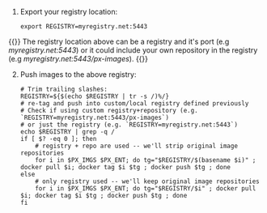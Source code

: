 1. Export your registry location:

    ```text
    export REGISTRY=myregistry.net:5443
    ```
{{<info>}} The registry location above can be a registry and it's port (e.g _myregistry.net:5443_) or it could include your own repository in the registry (e.g _myregistry.net:5443/px-images_).
{{</info>}}

2. Push images to the above registry:

    ```text
    # Trim trailing slashes:
    REGISTRY=${$(echo $REGISTRY | tr -s /)%/}
    # re-tag and push into custom/local registry defined previously
    # Check if using custom registry+repository (e.g. `REGISTRY=myregistry.net:5443/px-images`)
    # or just the registry (e.g. `REGISTRY=myregistry.net:5443`)
    echo $REGISTRY | grep -q /
    if [ $? -eq 0 ]; then
        # registry + repo are used -- we'll strip original image repositories
        for i in $PX_IMGS $PX_ENT; do tg="$REGISTRY/$(basename $i)" ; docker pull $i; docker tag $i $tg ; docker push $tg ; done
    else
        # only registry used -- we'll keep original image repositories
        for i in $PX_IMGS $PX_ENT; do tg="$REGISTRY/$i" ; docker pull $i; docker tag $i $tg ; docker push $tg ; done
    fi
    ```
